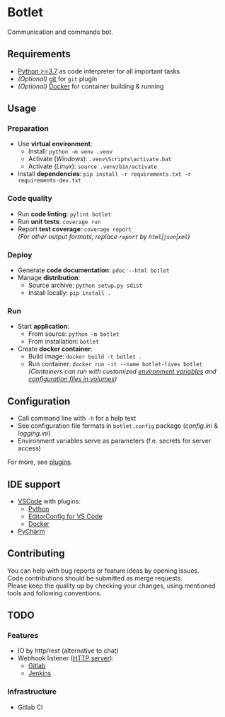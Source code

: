 # Botlet
Communication and commands bot.

## Requirements
* [Python >=3.7](https://www.python.org/) as code interpreter for all important tasks
* _(Optional)_ [git](https://git-scm.com/) for `git` plugin
* _(Optional)_ [Docker](https://www.docker.com/) for container building & running

## Usage

### Preparation
* Use **virtual environment**:
  * Install: `python -m venv .venv`
  * Activate (_Windows_): `.venv\Scripts\activate.bat`
  * Activate (_Linux_): `source .venv/bin/activate`
* Install **dependencies**: `pip install -r requirements.txt -r requirements-dev.txt`

### Code quality
* Run **code linting**: `pylint botlet`
* Run **unit tests**: `coverage run`
* Report **test coverage**: `coverage report`  
  _(For other output formats, replace `report` by `html`|`json`|`xml`)_

### Deploy
* Generate **code documentation**: `pdoc --html botlet`
* Manage **distribution**:
  * Source archive: `python setup.py sdist`
  * Install locally: `pip install .`

### Run
* Start **application**:
  * From source: `python -m botlet`
  * From installation: `botlet`
* Create **docker container**:
  * Build image: `docker build -t botlet .`
  * Run container: `docker run -it --name botlet-lives botlet`  
    _(Containers can run with customized [environment variables](https://docs.docker.com/engine/reference/run/#env-environment-variables) and [configuration files in volumes](https://docs.docker.com/engine/reference/run/#volume-shared-filesystems))_

## Configuration
* Call command line with `-h` for a help text
* See configuration file formats in `botlet.config` package (_config.ini_ & _logging.ini_)
* Environment variables serve as parameters (f.e. secrets for server access)

For more, see [plugins](./docs/plugins.md).

## IDE support
* [VSCode](https://code.visualstudio.com/) with plugins:
  * [Python](https://marketplace.visualstudio.com/items?itemName=ms-python.python)
  * [EditorConfig for VS Code](https://marketplace.visualstudio.com/items?itemName=EditorConfig.EditorConfig)
  * [Docker](https://marketplace.visualstudio.com/items?itemName=ms-azuretools.vscode-docker)
* [PyCharm](https://www.jetbrains.com/pycharm/)

## Contributing
You can help with bug reports or feature ideas by opening issues.  
Code contributions should be submitted as merge requests.  
Please keep the quality up by checking your changes, using mentioned tools and following conventions.

## TODO

### Features
* IO by http/rest (alternative to chat)
* Webhook listener ([HTTP server](https://docs.python.org/3/library/http.server.html#http.server.ThreadingHTTPServer)):
  * [Gitlab](https://docs.gitlab.com/ee/user/project/integrations/webhooks.html#webhook-endpoint-tips)
  * [Jenkins](https://plugins.jenkins.io/outbound-webhook/)

### Infrastructure
* Gitlab CI
